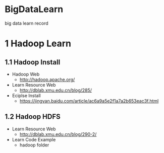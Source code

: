# BigDataLearn
big data learn record

# 1 Hadoop Learn
## 1.1 Hadoop Install 
* Hadoop Web
  * http://hadoop.apache.org/
* Learn Resource Web
  * http://dblab.xmu.edu.cn/blog/285/
* Eciplse Install
  * https://jingyan.baidu.com/article/ac6a9a5e2f1a7a2b653eac3f.html
## 1.2 Hadoop HDFS 
* Learn Resource Web
  * http://dblab.xmu.edu.cn/blog/290-2/
* Learn Code Example
  * hadoop folder
